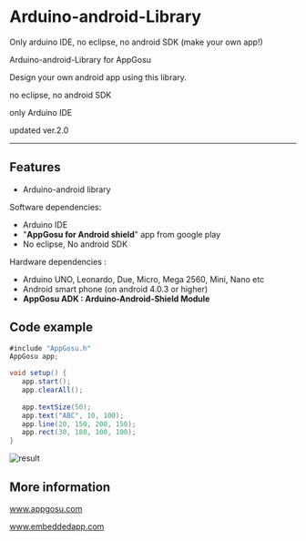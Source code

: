 Arduino-android-Library
==============
Only arduino IDE, no eclipse, no android SDK (make your own app!)

Arduino-android-Library for AppGosu

Design your own android app using this library.

no eclipse, no android SDK

only Arduino IDE

updated ver.2.0

-------------------------


Features
-------------
- Arduino-android library

Software dependencies:
- Arduino IDE
- "**AppGosu for Android shield**" app from google play
- No eclipse, No android SDK


Hardware dependencies : 
* Arduino UNO, Leonardo, Due, Micro, Mega 2560, Mini, Nano etc
* Android smart phone (on android 4.0.3 or higher)
* **AppGosu ADK : Arduino-Android-Shield Module**
 

Code example
--------------
```java
#include "AppGosu.h"
AppGosu app;

void setup() {
   app.start();
   app.clearAll();
   
   app.textSize(50);
   app.text("ABC", 10, 100);
   app.line(20, 150, 200, 150);
   app.rect(30, 180, 100, 100);
}

```

![result](http://4.bp.blogspot.com/-mb_H962BjRQ/UwB4Q44ZAiI/AAAAAAAAAB8/ZgrN0U6mDV0/s1600/concept1.png)


More information
----------------
  www.appgosu.com
 
  www.embeddedapp.com 
